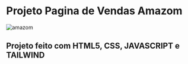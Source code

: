# Projeto Pagina de Vendas Amazom
![amazom](https://github.com/YanzinhoCaue/PROJETO-AMAZON/assets/127339610/d71f68bd-bb7f-4c56-9940-c1676230f38f)
## Projeto feito com HTML5, CSS, JAVASCRIPT e TAILWIND
